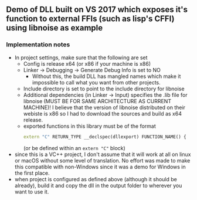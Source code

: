 ## Demo of DLL built on VS 2017 which exposes it's function to external FFIs (such as lisp's CFFI) using libnoise as example
### Implementation notes
* In project settings, make sure that the following are set
	* Config is release x64 (or x86 if your machine is x86)
	* Linker -> Debugging -> Generate Debug Info is set to NO
		* Without this, the build DLL has mangled names which make it impossible to call what you want from other projects.
	* Include directory is set to point to the include directory for libnoise
	* Additional dependencies (in Linker -> Input) specifies the .lib file for libnoise (MUST BE FOR SAME ARCHITECTURE AS CURRENT MACHINE)! I believe that the version of libnoise distributed on their webiste is x86 so I had to download the sources and build as x64 release.
	* exported functions in this library must be of the format
	  ```c++
	  extern "C" RETURN_TYPE __declspec(dllexport) FUNCTION_NAME() {
	  ```
	  (or be defined within an `extern "C"` block)
* since this is a VC++ project, I don't assume that it will work at all on linux or macOS without some level of translation. No effort was made to make this compatible with non-Windows since it was a demo for Windows in the first place.
* when project is configured as defined above (although it should be already), build it and copy the dll in the output folder to wherever you want to use it.